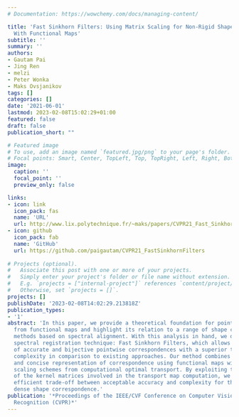 ```yaml
---
# Documentation: https://wowchemy.com/docs/managing-content/

title: 'Fast Sinkhorn Filters: Using Matrix Scaling for Non-Rigid Shape Correspondence
  With Functional Maps'
subtitle: ''
summary: ''
authors:
- Gautam Pai
- Jing Ren
- melzi
- Peter Wonka
- Maks Ovsjanikov
tags: []
categories: []
date: '2021-06-01'
lastmod: 2023-02-08T15:02:29+01:00
featured: false
draft: false
publication_short: ""

# Featured image
# To use, add an image named `featured.jpg/png` to your page's folder.
# Focal points: Smart, Center, TopLeft, Top, TopRight, Left, Right, BottomLeft, Bottom, BottomRight.
image:
  caption: ''
  focal_point: ''
  preview_only: false

links:
- icon: link
  icon_pack: fas
  name: 'URL'
  url: http://www.lix.polytechnique.fr/~maks/papers/CVPR21_Fast_Sinkhorn_filters.pdf
- icon: github
  icon_pack: fab
  name: 'GitHub'
  url: https://github.com/paigautam/CVPR21_FastSinkhornFilters
    
# Projects (optional).
#   Associate this post with one or more of your projects.
#   Simply enter your project's folder or file name without extension.
#   E.g. `projects = ["internal-project"]` references `content/project/deep-learning/index.md`.
#   Otherwise, set `projects = []`.
projects: []
publishDate: '2023-02-08T14:02:29.213818Z'
publication_types:
- '1'
abstract: 'In this paper, we provide a theoretical foundation for pointwise map recovery
  from functional maps and highlight its relation to a range of shape correspondence
  methods based on spectral alignment. With this analysis in hand, we develop a novel
  spectral registration technique: Fast Sinkhorn Filters, which allows for the recovery
  of accurate and bijective pointwise correspondences with a superior time and memory
  complexity in comparison to existing approaches. Our method combines the simple
  and concise representation of correspondence using functional maps with the matrix
  scaling schemes from computational optimal transport. By exploiting the sparse structure
  of the kernel matrices involved in the transport map computation, we provide an
  efficient trade-off between acceptable accuracy and complexity for the problem of
  dense shape correspondence.'
publication: '*Proceedings of the IEEE/CVF Conference on Computer Vision and Pattern
  Recognition (CVPR)*'
---
```

